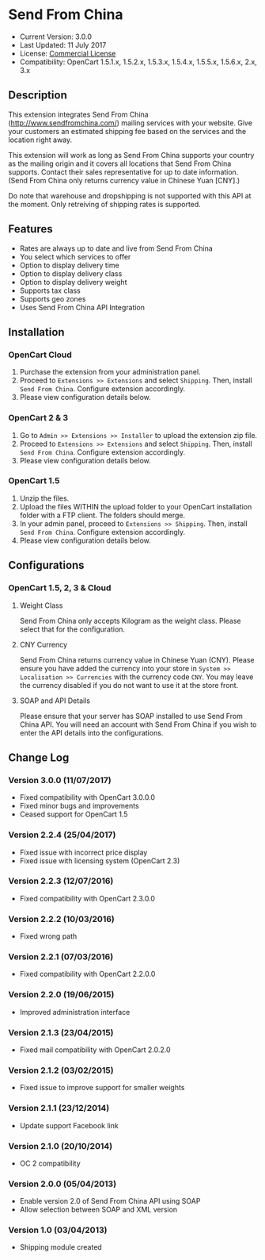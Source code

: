 # Send From China

* Current Version: 3.0.0
* Last Updated: 11 July 2017
* License: [Commercial License][1]
* Compatibility: OpenCart 1.5.1.x, 1.5.2.x, 1.5.3.x, 1.5.4.x, 1.5.5.x, 1.5.6.x, 2.x, 3.x


[1]: https://www.marketinsg.com/usage-license

## Description

This extension integrates Send From China (http://www.sendfromchina.com/) mailing services with your website. Give your customers an estimated shipping fee based on the services and the location right away.

This extension will work as long as Send From China supports your country as the mailing origin and it covers all locations that Send From China supports. Contact their sales representative for up to date information. (Send From China only returns currency value in Chinese Yuan [CNY].)

Do note that warehouse and dropshipping is not supported with this API at the moment. Only retreiving of shipping rates is supported.

## Features

* Rates are always up to date and live from Send From China
* You select which services to offer
* Option to display delivery time
* Option to display delivery class
* Option to display delivery weight
* Supports tax class
* Supports geo zones
* Uses Send From China API Integration

## Installation

### OpenCart Cloud

1. Purchase the extension from your administration panel.
2. Proceed to `Extensions >> Extensions` and select `Shipping`. Then, install `Send From China`. Configure extension accordingly.
3. Please view configuration details below.

### OpenCart 2 & 3

1. Go to `Admin >> Extensions >> Installer` to upload the extension zip file.
2. Proceed to `Extensions >> Extensions` and select `Shipping`. Then, install `Send From China`. Configure extension accordingly.
3. Please view configuration details below.

### OpenCart 1.5

1. Unzip the files.
2. Upload the files WITHIN the upload folder to your OpenCart installation folder with a FTP client. The folders should merge.
3. In your admin panel, proceed to `Extensions >> Shipping`. Then, install `Send From China`. Configure extension accordingly.
4. Please view configuration details below.

## Configurations

### OpenCart 1.5, 2, 3 & Cloud

1. Weight Class

	Send From China only accepts Kilogram as the weight class. Please select that for the configuration.

2. CNY Currency

	Send From China returns currency value in Chinese Yuan (CNY). Please ensure you have added the currency into your store in `System >> Localisation >> Currencies` with the currency code `CNY`. You may leave the currency disabled if you do not want to use it at the store front.

3. SOAP and API Details

	Please ensure that your server has SOAP installed to use Send From China API. You will need an account with Send From China if you wish to enter the API details into the configurations.

## Change Log

### Version 3.0.0 (11/07/2017)
* Fixed compatibility with OpenCart 3.0.0.0
* Fixed minor bugs and improvements
* Ceased support for OpenCart 1.5
### Version 2.2.4 (25/04/2017)
* Fixed issue with incorrect price display
* Fixed issue with licensing system (OpenCart 2.3)
### Version 2.2.3 (12/07/2016)
* Fixed compatibility with OpenCart 2.3.0.0
### Version 2.2.2 (10/03/2016)
* Fixed wrong path
### Version 2.2.1 (07/03/2016)
* Fixed compatibility with OpenCart 2.2.0.0
### Version 2.2.0 (19/06/2015)
* Improved administration interface
### Version 2.1.3 (23/04/2015)
* Fixed mail compatibility with OpenCart 2.0.2.0
### Version 2.1.2 (03/02/2015)
* Fixed issue to improve support for smaller weights
### Version 2.1.1 (23/12/2014)
* Update support Facebook link
### Version 2.1.0 (20/10/2014)
* OC 2 compatibility
### Version 2.0.0 (05/04/2013)
* Enable version 2.0 of Send From China API using SOAP
* Allow selection between SOAP and XML version
### Version 1.0 (03/04/2013)
* Shipping module created
